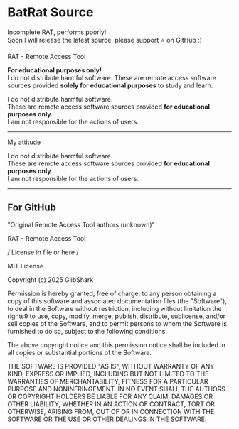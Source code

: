 # BatRat Source
Incomplete RAT, performs poorly!  
Soon I will release the latest source, please support ⭐ on GitHub :)

RAT - Remote Access Tool

**For educational purposes only!**  
I do not distribute harmful software. These are remote access software sources provided **solely for educational purposes** to study and learn.

I do not distribute harmful software.  
These are remote access software sources provided **for educational purposes only**.  
I am not responsible for the actions of users.

---

My attitude

I do not distribute harmful software.  
These are remote access software sources provided **for educational purposes only**.  
I am not responsible for the actions of users.

---

## For GitHub

"Original Remote Access Tool authors (unknown)"

RAT - Remote Access Tool

/ License in file or here /

MIT License

Copyright (c) 2025 GlibShark

Permission is hereby granted, free of charge, to any person obtaining a copy
of this software and associated documentation files (the "Software"), to deal
in the Software without restriction, including without limitation the rights9
to use, copy, modify, merge, publish, distribute, sublicense, and/or sell
copies of the Software, and to permit persons to whom the Software is
furnished to do so, subject to the following conditions:

The above copyright notice and this permission notice shall be included in all
copies or substantial portions of the Software.

THE SOFTWARE IS PROVIDED "AS IS", WITHOUT WARRANTY OF ANY KIND, EXPRESS OR
IMPLIED, INCLUDING BUT NOT LIMITED TO THE WARRANTIES OF MERCHANTABILITY,
FITNESS FOR A PARTICULAR PURPOSE AND NONINFRINGEMENT. IN NO EVENT SHALL THE
AUTHORS OR COPYRIGHT HOLDERS BE LIABLE FOR ANY CLAIM, DAMAGES OR OTHER
LIABILITY, WHETHER IN AN ACTION OF CONTRACT, TORT OR OTHERWISE, ARISING FROM,
OUT OF OR IN CONNECTION WITH THE SOFTWARE OR THE USE OR OTHER DEALINGS IN THE
SOFTWARE.
